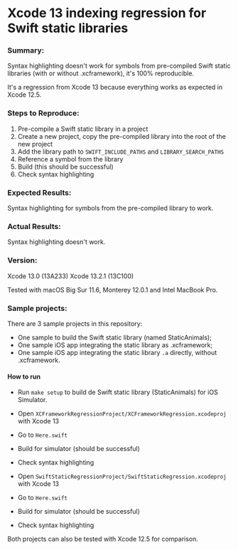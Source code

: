 # Xcode 13 indexing regression for Swift static libraries

### Summary:
Syntax highlighting doesn't work for symbols from pre-compiled Swift static libraries (with or without .xcframework), it's 100% reproducible.

It's a regression from Xcode 13 because everything works as expected in Xcode 12.5.

### Steps to Reproduce:
1. Pre-compile a Swift static library in a project
2. Create a new project, copy the pre-compiled library into the root of the new project
3. Add the library path to `SWIFT_INCLUDE_PATHS` and `LIBRARY_SEARCH_PATHS`
4. Reference a symbol from the library
5. Build (this should be successful)
6. Check syntax highlighting

### Expected Results:
Syntax highlighting for symbols from the pre-compiled library to work.

### Actual Results:
Syntax highlighting doesn't work.

### Version:
Xcode 13.0 (13A233)
Xcode 13.2.1 (13C100)

Tested with macOS Big Sur 11.6, Monterey 12.0.1 and Intel MacBook Pro.

### Sample projects:

There are 3 sample projects in this repository:
- One sample to build the Swift static library (named StaticAnimals);
- One sample iOS app integrating the static library as .xcframework;
- One sample iOS app integrating the static library `.a` directly, without .xcframework.

#### How to run

- Run `make setup` to build de Swift static library (StaticAnimals) for iOS Simulator.

- Open `XCFrameworkRegressionProject/XCFrameworkRegression.xcodeproj` with Xcode 13
- Go to `Here.swift`
- Build for simulator (should be successful)
- Check syntax highlighting

- Open `SwiftStaticRegressionProject/SwiftStaticRegression.xcodeproj` with Xcode 13
- Go to `Here.swift`
- Build for simulator (should be successful)
- Check syntax highlighting

Both projects can also be tested with Xcode 12.5 for comparison.
